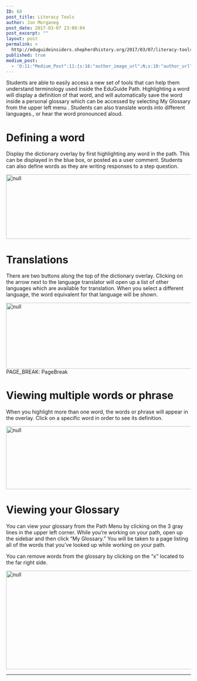 ```yaml
---
ID: 68
post_title: Literacy Tools
author: Jon Morganeg
post_date: 2017-03-07 23:08:04
post_excerpt: ""
layout: post
permalink: >
  http://eduguideinsiders.shepherdhistory.org/2017/03/07/literacy-tools/
published: true
medium_post:
  - 'O:11:"Medium_Post":11:{s:16:"author_image_url";N;s:10:"author_url";N;s:11:"byline_name";N;s:12:"byline_email";N;s:10:"cross_link";N;s:2:"id";N;s:21:"follower_notification";N;s:7:"license";N;s:14:"publication_id";N;s:6:"status";N;s:3:"url";N;}'
---
```

<p>Students are able to easily access a new set of tools that can help them understand terminology used inside the EduGuide Path. Highlighting a word will display a definition of that word, and will automatically save the word inside a personal glossary which can be accessed by selecting My Glossary from the upper left menu . Students can also translate words into different languages., or hear the word pronounced aloud. </p>
<p></p>
<h1>Defining a word</h1>
<p>Display the dictionary overlay by first highlighting any word in the path. This can be displayed in the blue box, or posted as a user comment. Students can also define words as they are writing responses to a step question.</p>
<p></p>
<p><img src="http://eduguideinsiders.shepherdhistory.org/wp-content/uploads/2017/03/image.png" width="624" height="176" alt="null" title="null"></p>
<h1>Translations</h1>
<p>There are two buttons along the top of the dictionary overlay. Clicking on the arrow next to the language translator will open up a list of other languages which are available for translation. When you select a different language, the word equivalent for that language will be shown.</p>
<p></p>
<p><img src="http://eduguideinsiders.shepherdhistory.org/wp-content/uploads/2017/03/image-1.png" width="624" height="180" alt="null" title="null">PAGE_BREAK: PageBreak</p>
<h1>Viewing multiple words or phrase</h1>
<p></p>
<p>When you highlight more than one word, the words or phrase will appear in the overlay. Click on a specific word in order to see its definition.</p>
<p></p>
<p><img src="http://eduguideinsiders.shepherdhistory.org/wp-content/uploads/2017/03/image-2.png" width="624" height="172" alt="null" title="null"></p>
<p></p>
<h1>Viewing your Glossary</h1>
<p>You can view your glossary from the Path Menu by clicking on the 3 gray lines in the upper left corner. While you’re working on your path, open up the sidebar and then click “My Glossary.” You will be taken to a page listing all of the words that you’ve looked up while working on your path.</p>
<p>You can remove words from the glossary by clicking on the “x” located to the far right side.</p>
<p></p>
<p><img src="http://eduguideinsiders.shepherdhistory.org/wp-content/uploads/2017/03/image-3.png" width="624" height="269" alt="null" title="null"></p>
<p></p>
<p><hr></p>
<p></p>